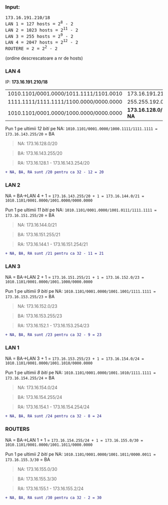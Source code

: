 ### Input:
<pre>
173.16.191.210/18
LAN 1 = 127 hosts = 2<sup>8</sup> - 2
LAN 2 = 1023 hosts = 2<sup>11</sup> - 2
LAN 3 = 255 hosts = 2<sup>9</sup> - 2
LAN 4 = 2047 hosts = 2<sup>12</sup> - 2
ROUTERE = 2 = 2<sup>2</sup> - 2
</pre>

(ordine descrescatoare a nr de hosts)

### LAN 4

IP: <b>173.16.191.210/18</b>
<table>
<tr>
<td>1010.1101/0001.0000/1011.1111/1101.0010</td><td>173.16.191.210/18</td>
</tr>
<tr>
<td>1111.1111/1111.1111/1100.0000/0000.0000</td><td>255.255.192.0/18</td>
</tr>
<tr>
<td>1010.1101/0001.0000/1000.0000/0000.0000</td><td><b>173.16.128.0/20 = NA</b></td>
</tr>
<table>

Pun 1 pe ultimii <em>12 biti</em> pe NA: `1010.1101/0001.0000/1000.1111/1111.1111 = 173.16.143.255/20` = BA

> NA: 173.16.128.0/20

> BA: 173.16.143.255/20

> RA: 173.16.128.1 - 173.16.143.254/20


```diff
+ NA, BA, RA sunt /20 pentru ca 32 - 12 = 20
```

### LAN 2

NA = BA->LAN 4 + 1 = `173.16.143.255/20 + 1 = 173.16.144.0/21 = 1010.1101/0001.0000/1001.0000/0000.0000`

Pun 1 pe ultimii <em>11 biti</em> pe NA: `1010.1101/0001.0000/1001.0111/1111.1111 = 173.16.151.255/20` = BA

> NA: 173.16.144.0/21

> BA: 173.16.151.255/21

> RA: 173.16.144.1 - 173.16.151.254/21

```diff
+ NA, BA, RA sunt /21 pentru ca 32 - 11 = 21
```

### LAN 3

NA = BA->LAN 2 + 1 = `173.16.151.255/21 + 1 = 173.16.152.0/23 = 1010.1101/0001.0000/1001.1000/0000.0000`

Pun 1 pe ultimii <em>9 biti</em> pe NA: `1010.1101/0001.0000/1001.1001/1111.1111 = 173.16.153.255/23` = BA

> NA: 173.16.152.0/23

> BA: 173.16.153.255/23

> RA: 173.16.152.1 - 173.16.153.254/23


```diff
+ NA, BA, RA sunt /23 pentru ca 32 - 9 = 23
```

### LAN 1

NA = BA->LAN 3 + 1 = `173.16.153.255/23 + 1 = 173.16.154.0/24 = 1010.1101/0001.0000/1001.1010/0000.0000`

Pun 1 pe ultimii <em>8 biti</em> pe NA: `1010.1101/0001.0000/1001.1010/1111.1111 = 173.16.154.255/24` = BA

> NA: 173.16.154.0/24

> BA: 173.16.154.255/24

> RA: 173.16.154.1 - 173.16.154.254/24

```diff
+ NA, BA, RA sunt /24 pentru ca 32 - 8 = 24
```

### ROUTERS

NA = BA->LAN 1 + 1 = `173.16.154.255/24 + 1 = 173.16.155.0/30 = 1010.1101/0001.0000/1001.1011/0000.0000`

Pun 1 pe ultimii <em>2 biti</em> pe NA: `1010.1101/0001.0000/1001.1011/0000.0011 = 173.16.155.3/30` = BA

> NA: 173.16.155.0/30

> BA: 173.16.155.3/30

> RA: 173.16.155.1 - 173.16.155.2/24

```diff
+ NA, BA, RA sunt /30 pentru ca 32 - 2 = 30
```
